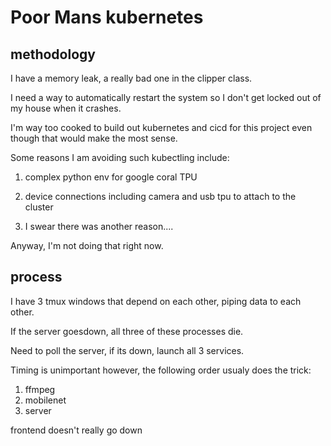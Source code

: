 # Poor Mans kubernetes

## methodology

I have a memory leak, a really bad one in the clipper class.

I need a way to automatically restart the system so I don't get locked out of my house when it crashes.

I'm way too cooked to build out kubernetes and cicd for this project even though that would make the most sense.

Some reasons I am avoiding such kubectling include:

1. complex python env for google coral TPU

2. device connections including camera and usb tpu to attach to the cluster

3. I swear there was another reason....

Anyway, I'm not doing that right now.

## process

I have 3 tmux windows that depend on each other, piping data to each other.

If the server goesdown, all three of these processes die.

Need to poll the server, if its down, launch all 3 services.

Timing is unimportant however, the following order usualy does the trick:

1. ffmpeg
2. mobilenet
3. server

frontend doesn't really go down
